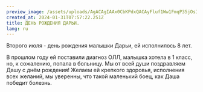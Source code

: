```yaml
---
preview_image: /assets/uploads/AgACAgIAAx0CbKPdxQACAyFluf1Ww1FmqP35jOsI6GJz8FrR1wAChtMxG9Fd0EmVXTjHZBBdOwEAAwIAA3kAAzQE
created_at: 2024-01-31T07:57:22.251Z
title: ДЕНЬ РОЖДЕНИЯ ДАРЬИ.
lang: ru
---
```


Второго июля - день рождения малышки Дарьи, ей исполнилось 8 лет.

В прошлом году ей поставили диагноз ОЛЛ, малышка хотела в 1 класс, но, к сожалению, попала в больницу. Мы от всей души поздравляем Дашу с днём рождения! Желаем ей крепкого здоровья, исполнения всех желаний, мы уверенны, что такой маленький боец, как Даша победит болезнь.

